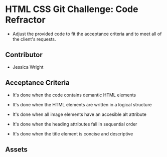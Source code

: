 # HTML CSS Git Challenge: Code Refractor

* Adjust the provided code to fit the acceptance criteria and to meet all of the client's requests. 

## Contributor

* Jessica Wright

## Acceptance Criteria

* It's done when the code contains demantic HTML elements

* It's done when the HTML elements are written in a logical structure

* It's done when all image elements have an accesible alt attribute

* It's done when the heading attributes fall in sequential order

* It's done when the title element is concise and descriptive 

## Assets
